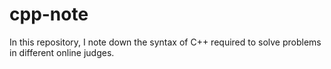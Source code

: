 # cpp-note
In this repository, I note down the syntax of C++ required to solve problems in different online judges. 
